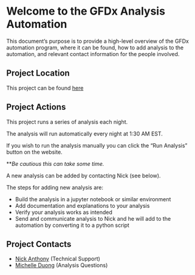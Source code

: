 # Welcome to the GFDx Analysis Automation


This document’s purpose is to provide a high-level overview of 
the GFDx automation program, where it can be found, how to add 
analysis to the automation, and relevant contact information 
for the people involved.

## Project Location
This project can be found [here](https://gfdx-automation.herokuapp.com)

## Project Actions
This project runs a series of analysis each night.

The analysis will run automatically every night at 1:30 AM EST.

If you wish to run the analysis manually you can click the “Run Analysis” button on the website.

***Be cautious this can take some time.*

A new analysis can be added by contacting Nick (see below).

The steps for adding new analysis are:
- Build the analysis in a jupyter notebook or similar environment
- Add documentation and explanations to your analysis
- Verify your analysis works as intended
- Send and communicate analysis to Nick and he will add to the automation by converting it to a python script 

## Project Contacts
- [Nick Anthony](nanthony007@gmail.com) (Technical Support)
- [Michelle Duong](michelledg0326@gmail.com) (Analysis Questions)